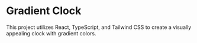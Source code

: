 # Gradient Clock

This project utilizes React, TypeScript, and Tailwind CSS to create a visually appealing clock with gradient colors.